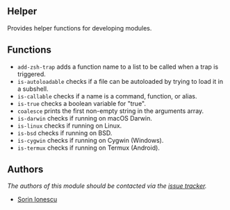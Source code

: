 ## Helper

Provides helper functions for developing modules.

## Functions

- `add-zsh-trap` adds a function name to a list to be called when a trap is
  triggered.
- `is-autoloadable` checks if a file can be autoloaded by trying to load it in
  a subshell.
- `is-callable` checks if a name is a command, function, or alias.
- `is-true` checks a boolean variable for "true".
- `coalesce` prints the first non-empty string in the arguments array.
- `is-darwin` checks if running on macOS Darwin.
- `is-linux` checks if running on Linux.
- `is-bsd` checks if running on BSD.
- `is-cygwin` checks if running on Cygwin (Windows).
- `is-termux` checks if running on Termux (Android).

## Authors

*The authors of this module should be contacted via the [issue tracker][1].*

- [Sorin Ionescu](https://github.com/sorin-ionescu)

[1]: https://github.com/sorin-ionescu/prezto/issues
